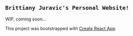 ## `Brittiany Juravic's Personal Website!`

WIP, coming soon...

This project was bootstrapped with [Create React App](https://github.com/facebook/create-react-app)


